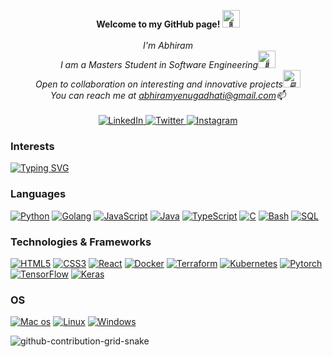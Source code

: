 <p align="center">
    <b>Welcome to my GitHub page! <img src="https://media.tenor.com/nebZyl8oN7IAAAAi/wave-hello.gif" width="28px" alt="👋"></b><br><br>
    <i>
        I'm Abhiram<br>
        I am a Masters Student in Software Engineering<img src="https://media.tenor.com/GocCvG7hs78AAAAi/rocket-joypixels.gif" width="28px" alt="🚀"><br>
        Open to collaboration on interesting and innovative projects<img src="https://media.tenor.com/swkJYSIq89YAAAAi/man-technologist-people.gif" width="28px"alt="🖥️"><br>
        You can reach me at <a href="mailto:abhiramyenugadhati@gmail.com">abhiramyenugadhati@gmail.com</a>📫<br>
    </i><br>
   <a href="https://www.linkedin.com/in/abhiram-yenuga/">
        <img src="https://img.shields.io/badge/LinkedIn-blue?style=flat-square&logo=linkedin" alt="LinkedIn">
 </a>
 
 <a href="https://twitter.com/abhiramyenuga">
        <img src="https://img.shields.io/badge/twitter-blue?style=flat-square&logo=twitter" alt="Twitter">
 </a>
 
  <a href="https://www.instagram.com/nevahram/">
        <img src="https://img.shields.io/badge/instagram-blueviolet?style=flat-square&logo=instagram" alt="Instagram">
 </a>
 
</p>

### Interests
[![Typing SVG](https://readme-typing-svg.demolab.com?font=Fira+Code&pause=500&width=435&lines=Software+Engineering;Distributed+Systems;Machine+Learning)](https://git.io/typing-svg)

### Languages
[![Python](https://img.shields.io/badge/python-black?style=for-the-badge&logo=python)](https://github.com/neveram)
[![Golang](https://img.shields.io/badge/golang-black?style=for-the-badge&logo=go)](https://github.com/neveram)
[![JavaScript](https://img.shields.io/badge/javascript-black?style=for-the-badge&logo=javascript)](https://github.com/neveram)
[![Java](https://img.shields.io/badge/java-black?style=for-the-badge&logo=openjdk)](https://github.com/neveram)
[![TypeScript](https://img.shields.io/badge/typescript-black?style=for-the-badge&logo=typescript)](https://github.com/neveram)
[![C](https://img.shields.io/badge/c-black?style=for-the-badge&logo=c)](https://github.com/neveram)
[![Bash](https://img.shields.io/badge/bash-black?style=for-the-badge&logo=gnu-bash&logoColor=white)](https://github.com/neveram)
[![SQL](https://img.shields.io/badge/sql-black?style=for-the-badge&logo=mysql)](https://github.com/neveram)


### Technologies & Frameworks
[![HTML5](https://img.shields.io/badge/html5-black?style=for-the-badge&logo=html5)](https://hub.docker.com/u/neveram)
[![CSS3](https://img.shields.io/badge/css3-black?style=for-the-badge&logo=css3)](https://hub.docker.com/u/neveram)
[![React](https://img.shields.io/badge/react-black?style=for-the-badge&logo=react)](https://github.com/neveram)
[![Docker](https://img.shields.io/badge/docker-black?style=for-the-badge&logo=docker)](https://hub.docker.com/u/neveram)
[![Terraform](https://img.shields.io/badge/terraform-black?style=for-the-badge&logo=terraform)](https://github.com/neveram)
[![Kubernetes](https://img.shields.io/badge/kubernetes-black?style=for-the-badge&logo=kubernetes)](https://github.com/neveram)
[![Pytorch](https://img.shields.io/badge/PyTorch-black?style=for-the-badge&logo=pytorch)](https://github.com/neveram)
[![TensorFlow](https://img.shields.io/badge/tensorflow-black?style=for-the-badge&logo=tensorflow)](https://github.com/neveram)
[![Keras](https://img.shields.io/badge/keras-black?style=for-the-badge&logo=keras)](https://github.com/neveram)


### OS
[![Mac os](https://img.shields.io/badge/mac%20os-black?style=for-the-badge&logo=apple)](https://github.com/neveram)
[![Linux](https://img.shields.io/badge/linux-black?style=for-the-badge&logo=Linux)](https://github.com/neveram)
[![Windows](https://img.shields.io/badge/Windows-black?style=for-the-badge&logo=Windows)](https://github.com/neveram)

![github-contribution-grid-snake](https://user-images.githubusercontent.com/27505090/208727285-c01467a8-d619-49bf-a8fa-280d76ec93fd.gif)





<!--

[![Typing SVG](https://readme-typing-svg.herokuapp.com?font=Fira+Code&size=29&pause=1000&color=F78100&width=435&lines=I'm+Abhiram...Call+me+Abhi!;Software+Engineer;Full-stack+%26+Distributed+Systems;Machine+Learning+enthusiast!)](https://git.io/typing-svg)

**neveram/neveram** is a ✨ _special_ ✨ repository because its `README.md` (this file) appears on your GitHub profile.

Here are some ideas to get you started:

- 🔭 I’m currently working on ...
- 🌱 I’m currently learning ...
- 👯 I’m looking to collaborate on ...
- 🤔 I’m looking for help with ...
- 💬 Ask me about ...
- 📫 How to reach me: ...
- 😄 Pronouns: ...
- ⚡ Fun fact: ...
-->
